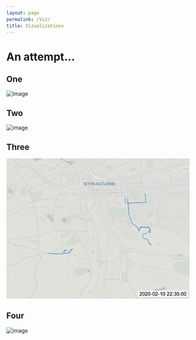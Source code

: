 ```yaml
---
layout: page
permalink: /Viz/
title: Vizualizations
---
```




# An attempt... 
## One
![Image](https://github.com/MatthewRGonzalez/AotC/blob/master/images/Screen%20Shot%202021-03-09%20at%2010.07.43%20AM.png?raw=true)

## Two
![image](https://user-images.githubusercontent.com/48069432/112761510-a71fa700-8fc9-11eb-98a6-0fcf8db11097.png)

## Three
![image](https://github.com/mrgonzal-SU/Visualizations/blob/master/centro_bus_vis.gif?raw=true)

## Four
![image](https://camo.githubusercontent.com/76e7b4a5a22d42193a0a24d345260643b808f39a/68747470733a2f2f6769746875622e636f6d2f6d72676f6e7a616c2d53552f56697375616c697a6174696f6e732f626c6f622f6d61737465722f666c6f7765722e6769663f7261773d74727565)
